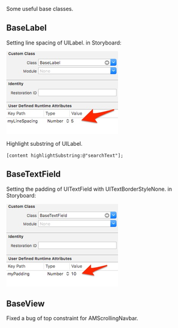 Some useful base classes.

## BaseLabel
Setting line spacing of UILabel.
in Storyboard:

![LineSpacing](https://raw.githubusercontent.com/wwwins/objc-utils/master/screenshots/LineSpacingOfLabel.jpg)

Highlight substring of UILabel.
```objc
[content highlightSubstring:@"searchText"];
```

## BaseTextField
Setting the padding of UITextField with UITextBorderStyleNone.
in Storyboard:

![Padding](https://raw.githubusercontent.com/wwwins/objc-utils/master/screenshots/PaddingOfTextField.jpg)

## BaseView
Fixed a bug of top constraint for AMScrollingNavbar.
